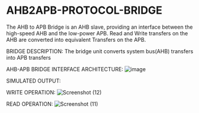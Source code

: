 # AHB2APB-PROTOCOL-BRIDGE
The AHB to APB Bridge is an AHB slave, providing an interface between the high-speed AHB and the low-power APB. Read and Write transfers on the AHB are converted into equivalent Transfers on the APB.

BRIDGE DESCRIPTION: The bridge unit converts system bus(AHB) transfers into APB transfers

AHB-APB BRIDGE INTERFACE ARCHITECTURE:
![image](https://user-images.githubusercontent.com/119591230/205055862-13d84a09-290b-4c50-9621-f826d29c8246.png)

SIMULATED OUTPUT:

WRITE OPERATION:
![Screenshot (12)](https://user-images.githubusercontent.com/119591230/205060178-eab0e509-fe7a-4cac-b6a4-ad319cdd3278.png)


READ OPERATION:
![Screenshot (11)](https://user-images.githubusercontent.com/119591230/205060200-0d3d9d83-e52b-4ea7-91b4-e8d76e2c2e35.png)

